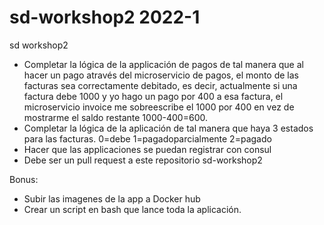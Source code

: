 # sd-workshop2 2022-1
sd workshop2

- Completar la lógica de la applicación de pagos de tal manera que al hacer un pago através del microservicio de pagos, el monto de las facturas sea correctamente debitado, es decir, actualmente si una factura debe 1000 y yo hago un pago por 400 a esa factura, el microservicio invoice me sobreescribe el 1000 por 400 en vez de mostrarme el saldo restante 1000-400=600.
- Completar la lógica de la aplicación de tal manera que haya 3 estados para las facturas. 0=debe 1=pagadoparcialmente 2=pagado
- Hacer que las applicaciones se puedan registrar con consul
- Debe ser un pull request a este repositorio sd-workshop2

Bonus:
- Subir las imagenes de la app a Docker hub
- Crear un script en bash que lance toda la aplicación.
